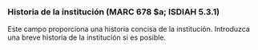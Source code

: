 ### Historia de la institución (MARC 678 $a; ISDIAH 5.3.1)

Este campo proporciona una historia concisa de la institución. Introduzca una breve historia de la institución si es posible.
